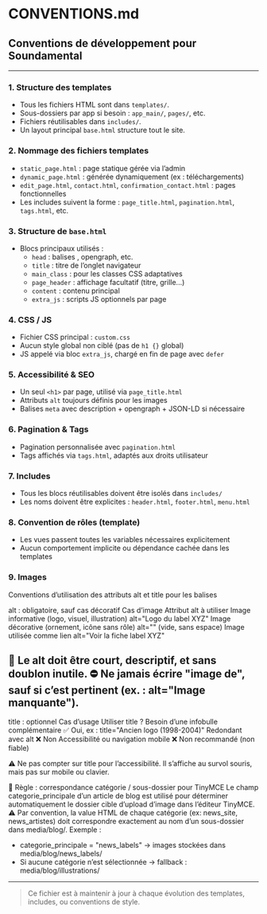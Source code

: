 # CONVENTIONS.md

## Conventions de développement pour Soundamental

---

### 1. Structure des templates
- Tous les fichiers HTML sont dans `templates/`.
- Sous-dossiers par app si besoin : `app_main/`, `pages/`, etc.
- Fichiers réutilisables dans `includes/`.
- Un layout principal `base.html` structure tout le site.

### 2. Nommage des fichiers templates
- `static_page.html` : page statique gérée via l’admin
- `dynamic_page.html` : générée dynamiquement (ex : téléchargements)
- `edit_page.html`, `contact.html`, `confirmation_contact.html` : pages fonctionnelles
- Les includes suivent la forme : `page_title.html`, `pagination.html`, `tags.html`, etc.

### 3. Structure de `base.html`
- Blocs principaux utilisés :
  - `head` : balises <meta>, opengraph, etc.
  - `title` : titre de l’onglet navigateur
  - `main_class` : pour les classes CSS adaptatives
  - `page_header` : affichage facultatif (titre, grille...)
  - `content` : contenu principal
  - `extra_js` : scripts JS optionnels par page

### 4. CSS / JS
- Fichier CSS principal : `custom.css`
- Aucun style global non ciblé (pas de `h1 {}` global)
- JS appelé via bloc `extra_js`, chargé en fin de page avec `defer`

### 5. Accessibilité & SEO
- Un seul `<h1>` par page, utilisé via `page_title.html`
- Attributs `alt` toujours définis pour les images
- Balises `meta` avec description + opengraph + JSON-LD si nécessaire

### 6. Pagination & Tags
- Pagination personnalisée avec `pagination.html`
- Tags affichés via `tags.html`, adaptés aux droits utilisateur

### 7. Includes
- Tous les blocs réutilisables doivent être isolés dans `includes/`
- Les noms doivent être explicites : `header.html`, `footer.html`, `menu.html`

### 8. Convention de rôles (template)
- Les vues passent toutes les variables nécessaires explicitement
- Aucun comportement implicite ou dépendance cachée dans les templates

### 9. Images
Conventions d’utilisation des attributs alt et title pour les balises <img>

alt : obligatoire, sauf cas décoratif
Cas d’image	                                       Attribut alt à utiliser
Image informative (logo, visuel, illustration)	   alt="Logo du label XYZ"
Image décorative (ornement, icône sans rôle)	     alt="" (vide, sans espace)
Image utilisée comme lien	                         alt="Voir la fiche label XYZ"

🎯 Le alt doit être court, descriptif, et sans doublon inutile.
⛔ Ne jamais écrire "image de", sauf si c’est pertinent (ex. : alt="Image manquante").
-----------------------------

title : optionnel
Cas d’usage	                             Utiliser title ?
Besoin d’une infobulle complémentaire	   ✅ Oui, ex : title="Ancien logo (1998-2004)"
Redondant avec alt	                     ❌ Non
Accessibilité ou navigation mobile	     ❌ Non recommandé (non fiable)

⚠️ Ne pas compter sur title pour l’accessibilité.
Il s’affiche au survol souris, mais pas sur mobile ou clavier.


🔐 Règle : correspondance catégorie / sous-dossier pour TinyMCE
Le champ categorie_principale d’un article de blog est utilisé pour déterminer automatiquement le dossier cible d’upload d’image dans l’éditeur TinyMCE.
⚠️ Par convention, la value HTML de chaque catégorie (ex: news_site, news_artistes) doit correspondre exactement au nom d’un sous-dossier dans media/blog/.
Exemple :
- categorie_principale = "news_labels" → images stockées dans media/blog/news_labels/
- Si aucune catégorie n’est sélectionnée → fallback : media/blog/illustrations/

---

> Ce fichier est à maintenir à jour à chaque évolution des templates, includes, ou conventions de style.
